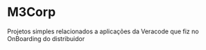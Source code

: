 # M3Corp
Projetos simples relacionados a aplicações da Veracode que fiz no OnBoarding do distribuidor
